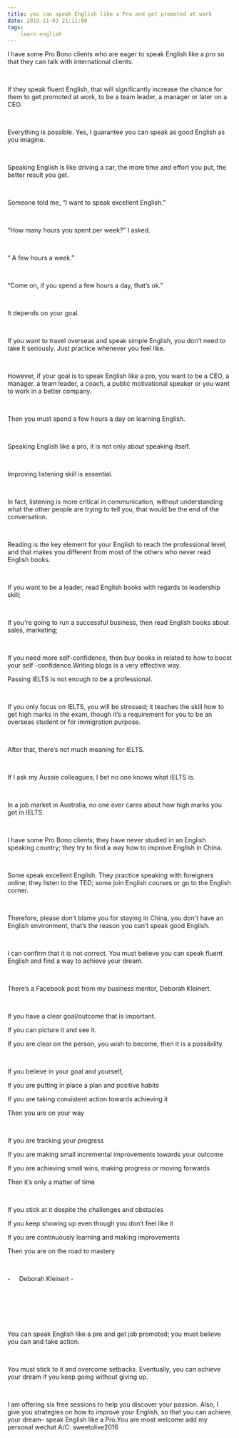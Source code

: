 ```yaml
---
title: you can speak English like a Pro and get promoted at work
date: 2019-11-03 21:11:00
tags:
    learn english
---
```

I have some Pro Bono clients who are eager to speak English like
a pro so that they can talk with international clients.

 

If they speak fluent English, that will significantly increase
the chance for them to get promoted at work, to be a team leader, a manager or
later on a CEO.

 

Everything is possible. Yes, I guarantee you can speak as good
English as you imagine.

 

Speaking English is like driving a car, the more time and effort
you put, the better result you get.

 

Someone told me, “I want to speak
excellent English.”

 

“How many hours you spent per week?” I
asked.

 

“ A few hours a week.”

 

“Come on, if you spend a few hours a day, that’s
ok.”

 

It depends on your goal.

 

If you want to travel overseas and speak simple English, you don’t need to take it seriously. Just practice whenever you feel
like.

 

However, if your goal is to speak English like a pro, you want
to be a CEO, a manager, a team leader, a coach, a public motivational speaker
or you want to work in a better company.

 

Then you must spend a few hours a day on learning English.

 

Speaking English like a pro, it is not only about speaking
itself.

 

Improving listening skill is essential.

 

In fact, listening is more critical in communication, without
understanding what the other people are trying to tell you, that would be the
end of the conversation.

 

Reading is the key element for your English to reach the
professional level, and that makes you different from most of the others who
never read English books.

 

If you want to be a leader, read English books with regards to
leadership skill;

 

If you're going to run a successful business, then read English
books about sales, marketing;

 

If you need more self-confidence, then buy books in related to
how to boost your self -confidence.Writing blogs is a very effective way.

Passing IELTS is not enough to be a professional.

 

If you only focus on IELTS, you will be stressed; it teaches the
skill how to get high marks in the exam, though it’s a
requirement for you to be an overseas student or for immigration purpose.

 

After that, there’s not much meaning for
IELTS.

 

If I ask my Aussie colleagues, I bet no one knows what IELTS is.

 

In a job market in Australia, no one ever cares about how high
marks you got in IELTS.

 

I have some Pro Bono clients; they have never studied in an
English speaking country; they try to find a way how to improve English in
China.

 

Some speak excellent English. They practice speaking with
foreigners online; they listen to the TED; some join English courses or go to
the English corner.

 

Therefore, please don’t blame you for
staying in China, you don't have an English environment, that’s
the reason you can’t speak good English.

 

I can confirm that it is not correct. You must believe you can
speak fluent English and find a way to achieve your dream.

 

There’s a Facebook post from my business
mentor, Deborah Kleinert.

 

If you have a clear goal/outcome that is important.

If you can picture it and see it.

If you are clear on the person, you wish to become, then it is a
possibility.

 

If you believe in your goal and yourself,

If you are putting in place a plan and positive habits

If you are taking consistent action towards achieving it

Then you are on your way

 

If you are tracking your progress

If you are making small incremental improvements towards your
outcome

If you are achieving small wins, making progress or moving
forwards

Then it’s only a matter of time

 

If you stick at it despite the challenges and obstacles

If you keep showing up even though you don’t
feel like it

If you are continuously learning and making improvements

Then you are on the road to mastery

 

-    
Deborah Kleinert -

 

 

 

You can speak English like a pro and get job promoted; you must
believe you can and take action.

 

You must stick to it and overcome setbacks. Eventually, you can
achieve your dream if you keep going without giving up.

 

I am offering six free sessions to help you discover your
passion. Also, I give you strategies on how to improve your English, so that
you can achieve your dream- speak English like a Pro.You are most welcome add my personal wechat A/C: sweetolive2016